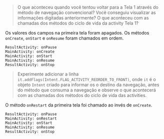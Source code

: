 > O que aconteceu quando você tentou voltar para a Tela 1 através do método
  de navegação convencional? Você conseguiu visualizar as informações
  digitadas anteriormente? O que aconteceu com as chamadas dos métodos do
  ciclo de vida da activity Tela 1?

Os valores dos campos na primeira tela foram apagados. Os métodos `onCreate`, `onStart` e `onResume`
foram chamados em ordem.

```log
ResultActivity: onPause
MainActivity: onCreate
MainActivity: onStart
MainActivity: onResume
ResultActivity: onStop
```

> Experimente adicionar a linha `it.addFlags(Intent.FLAG_ACTIVITY_REORDER_TO_FRONT)`, onde `it` é o
  objeto `Intent` criado para informar os o destino da navegação, antes do método que consuma a
  navegação e observe o que acontecerá com as chamadas dos métodos do ciclo de vida das activities.

O método `onRestart` da primeira tela foi chamado ao invés de `onCreate`.

```log
ResultActivity: onPause
MainActivity: onRestart
MainActivity: onStart
MainActivity: onResume
ResultActivity: onStop
```
